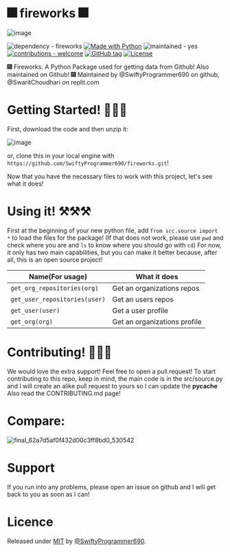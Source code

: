 # 🎆 fireworks 🎆

![image](https://user-images.githubusercontent.com/68472469/173641512-c4836227-23bc-414b-937e-5df5ec34e855.png)

![dependency - fireworks](https://img.shields.io/badge/dependency-fireworks-blue?logo=python&logoColor=white)
[![Made with Python](https://img.shields.io/badge/Python->=3.6-blue?logo=python&logoColor=white)](https://python.org "Go to Python homepage")
![maintained - yes](https://img.shields.io/badge/maintained-yes-blue)
[![contributions - welcome](https://img.shields.io/badge/contributions-welcome-blue)](/CONTRIBUTING.md "Go to contributions doc")
[![GitHub tag](https://img.shields.io/github/tag/SwiftyProgrammer690/fireworks?include_prereleases=&sort=semver&color=green)](https://github.com/SwiftyProgrammer690/fireworks/releases/)
[![License](https://img.shields.io/badge/License-MIT-green)](#licence)

🎆 Fireworks. A Python Package used for getting data from Github! Also maintained on Github! 🎆
Maintained by @SwiftyProgrammer690 on github, @SwaritChoudhari on replit.com

# Getting Started! 🚀🚀🚀

First, download the code and then unzip it:

![image](https://user-images.githubusercontent.com/68472469/173430910-b505be5e-bdab-4e12-9fa1-96bbea5397a7.png)

or, clone this in your local engine with `https://github.com/SwiftyProgrammer690/fireworks.git`!

Now that you have the necessary files to work with this project, let's see what it does!

# Using it! ⚒⚒⚒

First at the beginning of your new python file, add `from src.source import *` to load the files for the package! (If that does not work, please use `pwd` and check where you are and `ls` to know where you should go with `cd`)
For now, it only has two main capabilities, but you can make it better because, after all, this is an open source project!

| Name(For usage)  | What it does |
| ------------- | ------------- |
| `get_org_repositories(org)`  | Get an organizations repos  |
| `get_user_repositories(user)`  | Get an users repos  |
| `get_user(user)` | Get a user profile |
| `get_org(org)` | Get an organizations profile |

# Contributing! 🤝🤝🤝

We would love the extra support! Feel free to open a pull request!
To start contributing to this repo, keep in mind, the main code is in the src/source.py and I will create an alike pull request to yours so I can
update the __pycache__
Also read the CONTRIBUTING.md page!

# Compare:

![final_62a7d5af0f432d00c3ff8bd0_530542](https://user-images.githubusercontent.com/68472469/173475371-efb45b14-dcea-4c12-a998-213fd87e134f.gif)


# Support

If you run into any problems, please open an issue on github and I will get back to you as soon as I can!

# Licence

Released under [MIT](/LICENSE) by [@SwiftyProgrammer690](https://github.com/SwiftyProgrammer690).
